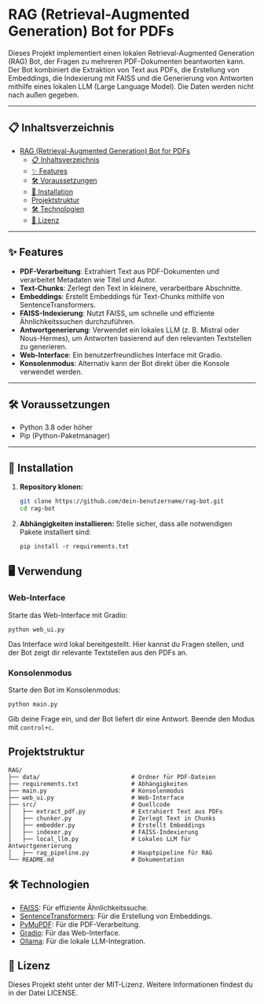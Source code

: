 # RAG (Retrieval-Augmented Generation) Bot for PDFs

Dieses Projekt implementiert einen lokalen Retrieval-Augmented Generation (RAG) Bot, der Fragen zu mehreren PDF-Dokumenten beantworten kann. Der Bot kombiniert die Extraktion von Text aus PDFs, die Erstellung von Embeddings, die Indexierung mit FAISS und die Generierung von Antworten mithilfe eines lokalen LLM (Large Language Model). Die Daten werden nicht nach außen gegeben.

---

## 📋 Inhaltsverzeichnis

- [RAG (Retrieval-Augmented Generation) Bot for PDFs](#rag-retrieval-augmented-generation-bot-for-pdfs)
  - [📋 Inhaltsverzeichnis](#-inhaltsverzeichnis)
  - [✨ Features](#-features)
  - [🛠 Voraussetzungen](#-voraussetzungen)
  - [🚀 Installation](#-installation)
  - [Projektstruktur](#projektstruktur)
  - [🛠 Technologien](#-technologien)
  - [📜 Lizenz](#-lizenz)

---

## ✨ Features

- **PDF-Verarbeitung**: Extrahiert Text aus PDF-Dokumenten und verarbeitet Metadaten wie Titel und Autor.
- **Text-Chunks**: Zerlegt den Text in kleinere, verarbeitbare Abschnitte.
- **Embeddings**: Erstellt Embeddings für Text-Chunks mithilfe von SentenceTransformers.
- **FAISS-Indexierung**: Nutzt FAISS, um schnelle und effiziente Ähnlichkeitssuchen durchzuführen.
- **Antwortgenerierung**: Verwendet ein lokales LLM (z. B. Mistral oder Nous-Hermes), um Antworten basierend auf den relevanten Textstellen zu generieren.
- **Web-Interface**: Ein benutzerfreundliches Interface mit Gradio.
- **Konsolenmodus**: Alternativ kann der Bot direkt über die Konsole verwendet werden.

---

## 🛠 Voraussetzungen

- Python 3.8 oder höher
- Pip (Python-Paketmanager)

---

## 🚀 Installation

1. **Repository klonen:**
   ```bash
   git clone https://github.com/dein-benutzername/rag-bot.git
   cd rag-bot

2. **Abhängigkeiten installieren:** Stelle sicher, dass alle notwendigen Pakete installiert sind:
    ````
    pip install -r requirements.txt
    ````

## 🖥 Verwendung
### Web-Interface
Starte das Web-Interface mit Gradio:
````
python web_ui.py
````
Das Interface wird lokal bereitgestellt. Hier kannst du Fragen stellen, und der Bot zeigt dir relevante Textstellen aus den PDFs an.

### Konsolenmodus
Starte den Bot im Konsolenmodus:
````
python main.py
````
Gib deine Frage ein, und der Bot liefert dir eine Antwort. Beende den Modus mit ```control+c```.

## Projektstruktur
```
RAG/
├── data/                          # Ordner für PDF-Dateien
├── requirements.txt               # Abhängigkeiten
├── main.py                        # Konsolenmodus
├── web_ui.py                      # Web-Interface
├── src/                           # Quellcode
│   ├── extract_pdf.py             # Extrahiert Text aus PDFs
│   ├── chunker.py                 # Zerlegt Text in Chunks
│   ├── embedder.py                # Erstellt Embeddings
│   ├── indexer.py                 # FAISS-Indexierung
│   ├── local_llm.py               # Lokales LLM für Antwortgenerierung
│   ├── rag_pipeline.py            # Hauptpipeline für RAG
└── README.md                      # Dokumentation
```
## 🛠 Technologien
* [FAISS](https://github.com/facebookresearch/faiss): Für effiziente Ähnlichkeitssuche.
* [SentenceTransformers](https://www.sbert.net): Für die Erstellung von Embeddings.
* [PyMuPDF](https://pymupdf.readthedocs.io/en/latest/): Für die PDF-Verarbeitung.
* [Gradio](https://www.gradio.app): Für das Web-Interface.
* [Ollama](https://ollama.com): Für die lokale LLM-Integration.

## 📜 Lizenz
Dieses Projekt steht unter der MIT-Lizenz. Weitere Informationen findest du in der Datei LICENSE.
